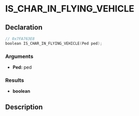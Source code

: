# IS_CHAR_IN_FLYING_VEHICLE

## Declaration
```cpp
// 0x7FA763E8
boolean IS_CHAR_IN_FLYING_VEHICLE(Ped ped);
```

### Arguments
- **Ped:** ped

### Results
- **boolean**

## Description
